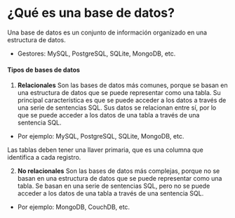 # **¿Qué es una base de datos?**

Una base de datos es un conjunto de información organizado en una estructura de datos.

- Gestores: MySQL, PostgreSQL, SQLite, MongoDB, etc.

#### **Tipos de bases de datos**
1. **Relacionales**
Son las bases de datos más comunes, porque se basan en una estructura de datos que se puede representar como una tabla.
Su principal característica es que se puede acceder a los datos a través de una serie de sentencias SQL.
Sus datos se relacionan entre sí, por lo que se puede acceder a los datos de una tabla a través de una sentencia SQL.
- Por ejemplo: MySQL, PostgreSQL, SQLite, MongoDB, etc.

Las tablas deben tener una llaver primaria, que es una columna que identifica a cada registro.

2. **No relacionales**
Son las bases de datos más complejas, porque no se basan en una estructura de datos que se puede representar como una tabla.
Se basan en una serie de sentencias SQL, pero no se puede acceder a los datos de una tabla a través de una sentencia SQL.
- Por ejemplo: MongoDB, CouchDB, etc.
